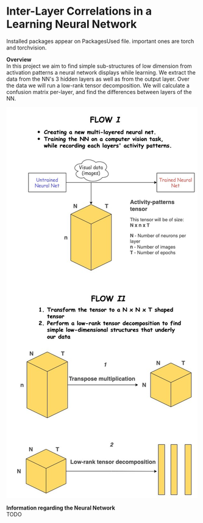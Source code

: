 # Inter-Layer Correlations in a Learning Neural Network

Installed packages appear on PackagesUsed file. important ones are torch and torchvision.

<b>Overview</b> <br>
In this project we aim to find simple sub-structures of low dimension from activation patterns a neural network displays while learning.
We extract the data from the NN's 3 hidden layers as well as from the output layer.
Over the data we will run a low-rank tensor decomposition.
We will calculate a confusion matrix per-layer, and find the differences between layers of the NN.

![Alt text](./FlowChart.jpeg?raw=true)

<b> Information regarding the Neural Network </b><br>
TODO

